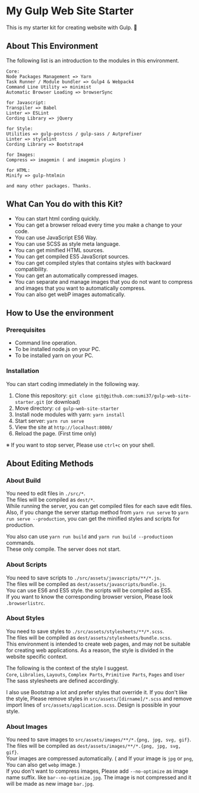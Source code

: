 # My Gulp Web Site Starter
This is my starter kit for creating website with Gulp. :full_moon_with_face:


## About This Environment
The following list is an introduction to the modules in this environment.

```
Core:
Node Packages Management => Yarn
Task Runner / Module bundler => Gulp4 & Webpack4
Command Line Utility => minimist
Automatic Browser Loading => browserSync

for Javascript:
Transpiler => Babel
Linter => ESLint
Cording Library => jQuery

for Style:
Utilities => gulp-postcss / gulp-sass / Autprefixer
Linter => stylelint
Cording Library => Bootstrap4

for Images:
Compress => imagemin ( and imagemin plugins )

for HTML:
Minify => gulp-htmlmin

and many other packages. Thanks.
```


## What Can You do with this Kit?
- You can start html cording quickly.
- You can get a browser reload every time you make a change to your code.
- You can use JavaScript ES6 Way.
- You can use SCSS as style meta language.
- You can get minified HTML sources.
- You can get compiled ES5 JavaScript sources.
- You can get compiled styles that contains styles with backward compatibility.
- You can get an automatically compressed images.
- You can separate and manage images that you do not want to compress and images that you want to automatically compress.
- You can also get webP images automatically.


## How to Use the environment

### Prerequisites
- Command line operation.
- To be installed node.js on your PC.
- To be installed yarn on your PC.

### Installation
You can start coding immediately in the following way.

1. Clone this repository: `git clone git@github.com:sumi37/gulp-web-site-starter.git` (or download)
2. Move directory: `cd gulp-web-site-starter`
3. Install node modules with yarn: `yarn install`
4. Start server: `yarn run serve`
5. View the site at `http://localhost:8080/`
6. Reload the page. (First time only)

※ If you want to stop server, Please use `ctrl+c` on your shell.


## About Editing Methods

### About Build
You need to edit files in `./src/*`.  
The files will be compiled as `dest/*`.  
While running the server, you can get compiled files for each save edit files.
Also, if you change the server startup method from `yarn run serve` to `yarn run serve --production`, you can get the minified styles and scripts for production.

You also can use `yarn run build` and `yarn run build --productioon` commands.  
These only compile. The server does not start.

### About Scripts
You need to save scripts to `./src/assets/javascripts/**/*.js`.  
The files will be compiled as `dest/assets/javascripts/bundle.js`.  
You can use ES6 and ES5 style. the scripts will be compiled as ES5.  
If you want to know the corresponding browser version, Please look `.browserlistrc`.

### About Styles
You need to save styles to `./src/assets/stylesheets/**/*.scss`.  
The files will be compiled as `dest/assets/stylesheets/bundle.scss`.  
This environment is intended to create web pages, and may not be suitable for creating web applications.
As a reason, the style is divided in the website specific context.

The following is the context of the style I suggest.  
`Core`, `Libralies`, `Layouts`, `Complex Parts`, `Primitive Parts`, `Pages` and `User`  
The sass stylesheets are defined accordingly.  

I also use Bootstrap a lot and prefer styles that override it.
If you don't like the style, Please remove styles in `src/assets/[dirname]/*.scss` and remove import lines of `src/assets/application.scss`. Design is possible in your style.

### About Images
You need to save images to `src/assets/images/**/*.{png, jpg, svg, gif}`.  
The files will be compiled as `dest/assets/images/**/*.{png, jpg, svg, gif}`.  
Your images are compressed automatically. ( and If your image is `jpg` or `png`, You can also get `webp` image. )  
If you don't want to compress images, Please add `--no-optimize` as image name suffix. like `bar--no-optimize.jpg`. The image is not compressed and it will be made as new image `bar.jpg`.
